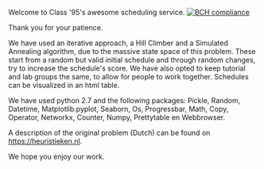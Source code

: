 Welcome to Class '95's awesome scheduling service.  [![BCH compliance](https://bettercodehub.com/edge/badge/Yamievw/class95?branch=master)](https://bettercodehub.com/)

Thank you for your patience. 

We have used an iterative approach, a Hill Climber and a Simulated Annealing algorithm, due to the massive state space of this problem. These start from a random but valid initial schedule and through random changes, try to increase the schedule's score. We have also opted to keep tutorial and lab groups the same, to allow for people to work together. Schedules can be visualized in an html table. 

We have used python 2.7 and the following packages:
Pickle, Random, Datetime, Matplotlib.pyplot, Seaborn, Os, Progressbar, Math, Copy, Operator, Networkx, Counter, Numpy, Prettytable en Webbrowser.

A description of the original problem (Dutch) can be found on https://heuristieken.nl.

We hope you enjoy our work. 

